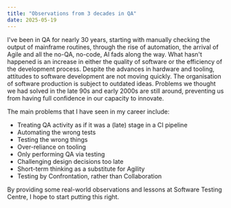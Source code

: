```yaml
---
title: "Observations from 3 decades in QA"
date: 2025-05-19
---
```

I've been in QA for nearly 30 years, starting with manually checking the output of mainframe routines, through the rise of automation, the arrival of Agile and all the no-QA, no-code, AI fads along the way.
What hasn't happened is an increase in either the quality of software or the efficiency of the development process. 
Despite the advances in hardware and tooling, attitudes to software development are not moving quickly. 
The organisation of software production is subject to outdated ideas. Problems we thought we had solved in the late 90s and early 2000s are still around, preventing us from having full confidence in our capacity to innovate.

The main problems that I have seen in my career include:
- Treating QA activity as if it was a (late) stage in a CI pipeline
- Automating the wrong tests
- Testing the wrong things
- Over-reliance on tooling
- Only performing QA via testing
- Challenging design decisions too late
- Short-term thinking as a substitute for Agility
- Testing by Confrontation, rather than Collaboration

By providing some real-world observations and lessons at Software Testing Centre, I hope to start putting this right.
